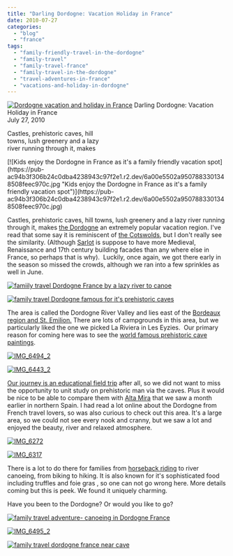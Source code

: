 ```yaml
---
title: "Darling Dordogne: Vacation Holiday in France"
date: 2010-07-27
categories: 
  - "blog"
  - "france"
tags: 
  - "family-friendly-travel-in-the-dordogne"
  - "family-travel"
  - "family-travel-france"
  - "family-travel-in-the-dordogne"
  - "travel-adventures-in-france"
  - "vacations-and-holiday-in-dordogne"
---
```


[![Dordogne vacation and holiday in France](https://pub-ac94b3f306b24c0dba4238943c97f2e1.r2.dev/6a00e5502a950788330133f1e36d4c970b.jpg "Dordogne vacation and holiday in France")](https://pub-ac94b3f306b24c0dba4238943c97f2e1.r2.dev/6a00e5502a950788330133f1e36d4c970b.jpg) Darling Dordogne: Vacation Holiday in France  
July 27, 2010

Castles, prehistoric caves, hill  
towns, lush greenery and a lazy  
river running through it, makes

<!--more--> [![Kids enjoy the Dordogne in France as it's a family friendly vacation spot](https://pub-ac94b3f306b24c0dba4238943c97f2e1.r2.dev/6a00e5502a9507883301348508feec970c.jpg "Kids enjoy the Dordogne in France as it's a family friendly vacation spot")](https://pub-ac94b3f306b24c0dba4238943c97f2e1.r2.dev/6a00e5502a9507883301348508feec970c.jpg)  
  

Castles, prehistoric caves, hill towns, lush greenery and a lazy river running through it, makes [the Dordogne](http://en.wikipedia.org/wiki/Dordogne) an extremely popular vacation region. I've read that some say it is reminiscent of [the Cotswolds](http://soultravelers3new.local/2009/09/family-travel-photo-england-cotswolds-church-heart-of-england.html), but I don't really see the similarity. (Although [Sarlot](http://en.wikipedia.org/wiki/Sarlat-la-Can%C3%A9da) is suppose to have more Medieval, Renaissance and 17th century building facades than any where else in France, so perhaps that is why).  Luckily, once again, we got there early in the season so missed the crowds, although we ran into a few sprinkles as well in June.

[![famiily travel Dordogne France by a lazy river to canoe](https://pub-ac94b3f306b24c0dba4238943c97f2e1.r2.dev/6a00e5502a95078833013485090f92970c.jpg "famiily travel Dordogne France by a lazy river to canoe")](https://pub-ac94b3f306b24c0dba4238943c97f2e1.r2.dev/6a00e5502a95078833013485090f92970c.jpg)  

[![family travel Dordogne famous for it's prehistoric caves](https://pub-ac94b3f306b24c0dba4238943c97f2e1.r2.dev/6a00e5502a95078833013485090b9a970c.jpg "family travel Dordogne famous for it's prehistoric caves")](https://pub-ac94b3f306b24c0dba4238943c97f2e1.r2.dev/6a00e5502a95078833013485090b9a970c.jpg)  
  
  
The area is called the Dordogne River Valley and lies east of the [Bordeaux region and St. Emilion.](http://soultravelers3new.local/2009/05/biking-st-emilion-bordeaux-vineyards-in-france-wine-country.html) There are lots of campgrounds in this area, but we particularly liked the one we picked La Riviera in Les Eyzies.  Our primary reason for coming here was to see the [world famous prehistoric cave paintings](http://en.wikipedia.org/wiki/Lascaux). 

[![IMG_6494_2](https://pub-ac94b3f306b24c0dba4238943c97f2e1.r2.dev/6a00e5502a950788330133f1e37b13970b.jpg)](https://pub-ac94b3f306b24c0dba4238943c97f2e1.r2.dev/6a00e5502a950788330133f1e37b13970b.jpg) 

[![IMG_6443_2](https://pub-ac94b3f306b24c0dba4238943c97f2e1.r2.dev/6a00e5502a95078833013485091020970c.jpg)](https://pub-ac94b3f306b24c0dba4238943c97f2e1.r2.dev/6a00e5502a95078833013485091020970c.jpg)  
  
  
  
[Our journey is an educational field trip](http://soultravelers3new.local/2009/04/how-to-travel-the-world-as-a-digital-nomad-family.html) after all, so we did not want to miss the opportunity to unit study on prehistoric man via the caves. Plus it would be nice to be able to compare them with [Alta Mira](http://soultravelers3new.local/2008/11/altamira-sistin.html) that we saw a month earlier in northern Spain. I had read a lot online about the Dordogne from French travel lovers, so was also curious to check out this area. It's a large area, so we could not see every nook and cranny, but we saw a lot and enjoyed the beauty, river and relaxed atmosphere.

[![IMG_6272](https://pub-ac94b3f306b24c0dba4238943c97f2e1.r2.dev/6a00e5502a950788330133f1e37bae970b.jpg)](https://pub-ac94b3f306b24c0dba4238943c97f2e1.r2.dev/6a00e5502a950788330133f1e37bae970b.jpg) 

[![IMG_6317](https://pub-ac94b3f306b24c0dba4238943c97f2e1.r2.dev/6a00e5502a950788330133f1e37f18970b.jpg)](https://pub-ac94b3f306b24c0dba4238943c97f2e1.r2.dev/6a00e5502a950788330133f1e37f18970b.jpg)  
  

There is a lot to do there for families from [horseback riding](http://dordogneonhorse.com/) to river canoeing, from biking to hiking. It is also known for it's sophisticated food including truffles and foie gras , so one can not go wrong here. More details coming but this is peek. We found it uniquely charming.

Have you been to the Dordogne? Or would you like to go?

[![family travel adventure- canoeing in Dordogne France](https://pub-ac94b3f306b24c0dba4238943c97f2e1.r2.dev/6a00e5502a95078833013485090eac970c.jpg "family travel adventure- canoeing in Dordogne France")](https://pub-ac94b3f306b24c0dba4238943c97f2e1.r2.dev/6a00e5502a95078833013485090eac970c.jpg)

[![IMG_6495_2](https://pub-ac94b3f306b24c0dba4238943c97f2e1.r2.dev/6a00e5502a95078833013485091305970c.jpg)](https://pub-ac94b3f306b24c0dba4238943c97f2e1.r2.dev/6a00e5502a95078833013485091305970c.jpg)  

[![family travel dordogne france near cave](https://pub-ac94b3f306b24c0dba4238943c97f2e1.r2.dev/6a00e5502a9507883301348509120a970c.jpg "family travel dordogne france near cave")](https://pub-ac94b3f306b24c0dba4238943c97f2e1.r2.dev/6a00e5502a9507883301348509120a970c.jpg)
